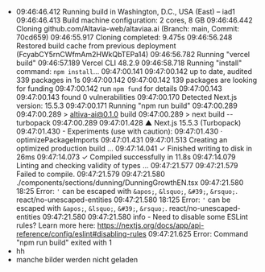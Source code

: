 - 09:46:46.412 Running build in Washington, D.C., USA (East) – iad1
09:46:46.413 Build machine configuration: 2 cores, 8 GB
09:46:46.442 Cloning github.com/Altavia-web/altaviaa.ai (Branch: main, Commit: 70cd659)
09:46:55.917 Cloning completed: 9.475s
09:46:56.248 Restored build cache from previous deployment (FcyabCY5rnCWfmAm2HWkQbTEPa14)
09:46:56.782 Running "vercel build"
09:46:57.189 Vercel CLI 48.2.9
09:46:58.718 Running "install" command: `npm install`...
09:47:00.141 
09:47:00.142 up to date, audited 339 packages in 1s
09:47:00.142 
09:47:00.142 139 packages are looking for funding
09:47:00.142   run `npm fund` for details
09:47:00.143 
09:47:00.143 found 0 vulnerabilities
09:47:00.170 Detected Next.js version: 15.5.3
09:47:00.171 Running "npm run build"
09:47:00.289 
09:47:00.289 > altiva-ai@0.1.0 build
09:47:00.289 > next build --turbopack
09:47:00.289 
09:47:01.428    ▲ Next.js 15.5.3 (Turbopack)
09:47:01.430    - Experiments (use with caution):
09:47:01.430      · optimizePackageImports
09:47:01.431 
09:47:01.513    Creating an optimized production build ...
09:47:14.041  ✓ Finished writing to disk in 26ms
09:47:14.073  ✓ Compiled successfully in 11.8s
09:47:14.079    Linting and checking validity of types ...
09:47:21.577 
09:47:21.579 Failed to compile.
09:47:21.579 
09:47:21.580 ./components/sections/dunning/DunningGrowthEN.tsx
09:47:21.580 18:25  Error: `'` can be escaped with `&apos;`, `&lsquo;`, `&#39;`, `&rsquo;`.  react/no-unescaped-entities
09:47:21.580 18:125  Error: `'` can be escaped with `&apos;`, `&lsquo;`, `&#39;`, `&rsquo;`.  react/no-unescaped-entities
09:47:21.580 
09:47:21.580 info  - Need to disable some ESLint rules? Learn more here: https://nextjs.org/docs/app/api-reference/config/eslint#disabling-rules
09:47:21.625 Error: Command "npm run build" exited with 1
- hh
- manche bilder werden nicht geladen